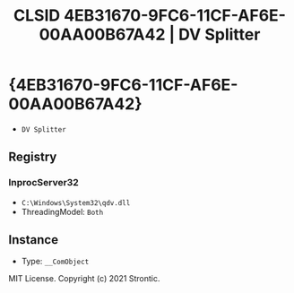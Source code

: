 ﻿---
title: "CLSID 4EB31670-9FC6-11CF-AF6E-00AA00B67A42 | DV Splitter"
excerpt: What is COM-Object CLSID 4EB31670-9FC6-11CF-AF6E-00AA00B67A42?
---

# {4EB31670-9FC6-11CF-AF6E-00AA00B67A42}

* `DV Splitter`

## Registry


### InprocServer32

* `C:\Windows\System32\qdv.dll`
* ThreadingModel: `Both`

## Instance

* Type: `__ComObject`

MIT License. Copyright (c) 2021 Strontic.



